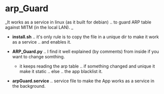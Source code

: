 # arp_Guard

_It works as a service in linux (as it built for debian) .. to guard ARP table against MITM (in the local LAN). _

* **install.sh** .. it's only rule is to copy the file in a unique dir to make it work as a service .. and enables it.

* **ARP_Guard.py** .. I find it well explained (by comments) from inside if you want to change somthing.

	* it keeps reading the arp table .. if something changed and unique it make it static .. else .. the app blacklist it.

* **arpGuard.service** .. service file to make the App works as a service in the background.
